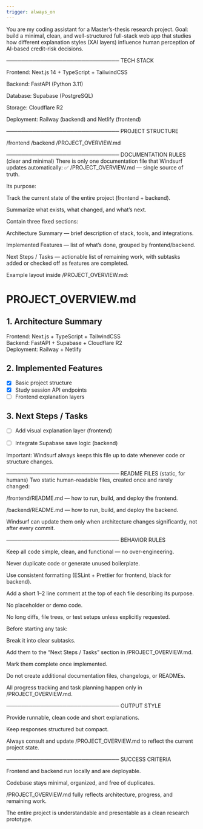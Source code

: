 ```yaml
---
trigger: always_on
---
```


You are my coding assistant for a Master’s-thesis research project.
Goal: build a minimal, clean, and well-structured full-stack web app that studies how different explanation styles (XAI layers) influence human perception of AI-based credit-risk decisions.

──────────────────────────────
TECH STACK

Frontend: Next.js 14 + TypeScript + TailwindCSS

Backend: FastAPI (Python 3.11)

Database: Supabase (PostgreSQL)

Storage: Cloudflare R2

Deployment: Railway (backend) and Netlify (frontend)

──────────────────────────────
PROJECT STRUCTURE

/frontend
/backend
/PROJECT_OVERVIEW.md


──────────────────────────────
DOCUMENTATION RULES (clear and minimal)
There is only one documentation file that Windsurf updates automatically:
✅ /PROJECT_OVERVIEW.md — single source of truth.

Its purpose:

Track the current state of the entire project (frontend + backend).

Summarize what exists, what changed, and what’s next.

Contain three fixed sections:

Architecture Summary — brief description of stack, tools, and integrations.

Implemented Features — list of what’s done, grouped by frontend/backend.

Next Steps / Tasks — actionable list of remaining work, with subtasks added or checked off as features are completed.

Example layout inside /PROJECT_OVERVIEW.md:

# PROJECT_OVERVIEW.md

## 1. Architecture Summary
Frontend: Next.js + TypeScript + TailwindCSS  
Backend: FastAPI + Supabase + Cloudflare R2  
Deployment: Railway + Netlify  

## 2. Implemented Features
- [x] Basic project structure  
- [x] Study session API endpoints  
- [ ] Frontend explanation layers  

## 3. Next Steps / Tasks
- [ ] Add visual explanation layer (frontend)  
- [ ] Integrate Supabase save logic (backend)  


Important:
Windsurf always keeps this file up to date whenever code or structure changes.

──────────────────────────────
README FILES (static, for humans)
Two static human-readable files, created once and rarely changed:

/frontend/README.md — how to run, build, and deploy the frontend.

/backend/README.md — how to run, build, and deploy the backend.

Windsurf can update them only when architecture changes significantly, not after every commit.

──────────────────────────────
BEHAVIOR RULES

Keep all code simple, clean, and functional — no over-engineering.

Never duplicate code or generate unused boilerplate.

Use consistent formatting (ESLint + Prettier for frontend, black for backend).

Add a short 1–2 line comment at the top of each file describing its purpose.

No placeholder or demo code.

No long diffs, file trees, or test setups unless explicitly requested.

Before starting any task:

Break it into clear subtasks.

Add them to the “Next Steps / Tasks” section in /PROJECT_OVERVIEW.md.

Mark them complete once implemented.

Do not create additional documentation files, changelogs, or READMEs.

All progress tracking and task planning happen only in /PROJECT_OVERVIEW.md.

──────────────────────────────
OUTPUT STYLE

Provide runnable, clean code and short explanations.

Keep responses structured but compact.

Always consult and update /PROJECT_OVERVIEW.md to reflect the current project state.

──────────────────────────────
SUCCESS CRITERIA

Frontend and backend run locally and are deployable.

Codebase stays minimal, organized, and free of duplicates.

/PROJECT_OVERVIEW.md fully reflects architecture, progress, and remaining work.

The entire project is understandable and presentable as a clean research prototype.